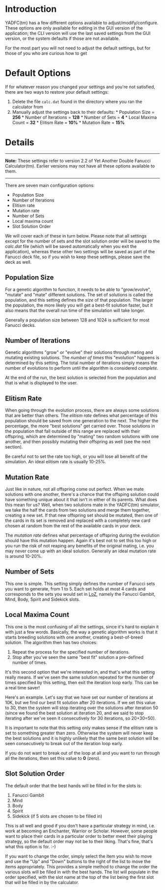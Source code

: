 

# Introduction #

YADFC(tm) has a few different options available to adjust/modify/configure.  These options are only available for editing in the GUI version of the application; the CLI version will use the last saved settings from the GUI version, or the system defaults if those are not available.

For the most part you will not need to adjust the default settings, but for those of you who are curious how to get

# Default Options #

If for whatever reason you changed your settings and you're not satisfied, there are two ways to restore your default settings:

  1. Delete the file `calc.dat` found in the directory where you ran the calculator from
  1. Manually adjust the settings back to their defaults:
    * Population Size = **256**
    * Number of Iterations = **128**
    * Number of Sets = **4**
    * Local Maxima Count = **32**
    * Elitism Rate = **10%**
    * Mutation Rate = **15%**

# Details #


---

**Note:** These settings refer to version 2.2 of Yet Another Double Fanucci Calculator(tm).  Earlier versions may not have all these options available to them.

---


There are seven main configuration options:
  * Population Size
  * Number of Iterations
  * Elitism rate
  * Mutation rate
  * Number of Sets
  * Local maxima count
  * Slot Solution Order

We will cover each of these in turn below.  Please note that all settings except for the number of sets and the slot solution order will be saved to the _calc.dat_ file (which will be saved automatically when you exit the application), whereas these other two settings will be saved as part of the Fanucci deck file, so if you wish to keep these settings, please save the deck as well.

## Population Size ##
For a genetic algorithm to function, it needs to be able to "grow/evolve", "mutate" and "mate" different solutions.  The set of solutions is called the population, and this setting defines the _size_ of that population.  The larger the population, the more likely you will get a best-fit solution faster, but it also means that the overall run time of the simulation will take longer.

Generally a population size between 128 and 1024 is sufficient for most Fanucci decks.

## Number of Iterations ##
Genetic algorithms "grow" or "evolve" their solutions through mating and mutating existing solutions.  The _number of times_ this "evolution" happens is determined by this setting.  The total number of iterations simply means the number of evolutions to perform until the algorithm is considered _complete_.

At the end of the run, the best solution is selected from the population and that is what is displayed to the user.

## Elitism Rate ##
When going through the evolution process, there are always some solutions that are better than others.  The _elitism rate_ defines what percentage of this population should be saved from one generation to the next.  The higher the percentage, the more "best solutions" get carried over.  Those solutions in the population that fall outside of this range are replaced with their offspring, which are determined by "mating" two random solutions with one another, and then possibly mutating their offspring as well (see the next section).

Be careful not to set the rate too high, or you will lose all benefit of the simulation.  An ideal elitism rate is usually 10-25%.

## Mutation Rate ##
Just like in nature, not all offspring come out perfect.  When we mate solutions with one another, there's a chance that the offsping solution could have something unique about it that isn't in either of its parents.  What does this mean for us?  Well, when two solutions mate in the YADFC(tm) simulator, we take the half the cards from two solutions and merge them together, creating a new set.  If that new offspring set should be mutated, then one of the cards in its set is removed and replaced with a completely new card chosen at random from the rest of the available cards in your deck.

The _mutation rate_ defines what percentage of offspring during the evolution should have this mutation happen.  Again it's best not to set this too high or you run the risk of not reaping any benefits of the original mating, i.e. you may never come up with an ideal solution.  Generally an ideal mutation rate is around 10-20%.

## Number of Sets ##
This one is simple.  This setting simply defines the number of Fanucci sets you want to generate, from 1 to 5.  Each set holds at most 4 cards and corresponds to the sets you would set in [LoZ](http://lgendsofzork.com/), namely the Fanucci Gambit, Mind, Body, Spirit and Sidekick slots.

## Local Maxima Count ##
This one is the most confusing of all the settings, since it's hard to explain it with just a few words.  Basically, the way a genetic algorithm works is that it starts breeding solutions with one another, creating a best-of-breed solution.  The algorithm then has two choices:

  1. Repeat the process for the specified number of iterations.
  1. Stop after you've seen the same "best fit" solution a pre-defined number of times.

It's this second option that we're interested in, and that's what this setting really means.  If we've seen the same solution repeated for the number of times specified by this setting, then exit the iteration loop early.  This can be a real time saver!

Here's an example.  Let's say that we have set our number of iterations at 10K, but we find our best fit solution after 20 iterations.  If we set this value to 30, then the system will stop iterating over the solutions after iteration 50 (since we found the best solution at iteration 20, and we said to stop iterating after we've seen it consecutively for 30 iterations, so 20+30=50).

It is important to note that this setting only makes sense if the elitism rate is set to something greater than zero.  Otherwise the system will never keep the best solutions and it is highly unlikely that the same best solution will be seen consecutively to break out of the iteration loop early.

If you do not want to break out of the loop at all and you want to run through all the iterations, then set this value to **0** (zero).

## Slot Solution Order ##
The default order that the best hands will be filled in for the slots is:
  1. Fanucci Gambit
  1. Mind
  1. Body
  1. Spirit
  1. Sidekick (if 5 slots are chosen to be filled in)

This is all well and good if you don't have a particular strategy in mind, i.e. work at becoming an Enchanter, Warrior or Scholar.  However, some people want to place their cards in a particular order to better meet their playing strategy, so the default order may not be to their liking.  That's fine, that's what this option is for.  :-)

If you want to change the order, simply select the item you wish to move and use the "Up" and "Down" buttons to the right of the list to move the items appropriately.  This provides a simple method to change the order the various slots will be filled in with the best hands.  The list will populate in the order specified, with the slot name at the top of the list being the first slot that will be filled in by the calculator.